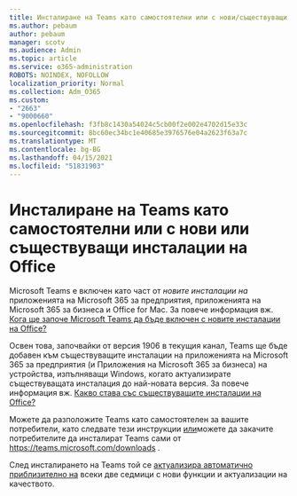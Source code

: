 ```yaml
---
title: Инсталиране на Teams като самостоятелни или с нови/съществуващи инсталации на Office
ms.author: pebaum
author: pebaum
manager: scotv
ms.audience: Admin
ms.topic: article
ms.service: o365-administration
ROBOTS: NOINDEX, NOFOLLOW
localization_priority: Normal
ms.collection: Adm_O365
ms.custom:
- "2663"
- "9000660"
ms.openlocfilehash: f3fb8c1430a54024c5cb00f2e002e4702d15e33c
ms.sourcegitcommit: 8bc60ec34bc1e40685e3976576e04a2623f63a7c
ms.translationtype: MT
ms.contentlocale: bg-BG
ms.lasthandoff: 04/15/2021
ms.locfileid: "51831903"
---
```

# <a name="installing-teams-as-standalone-or-with-new-or-existing-office-installations"></a>Инсталиране на Teams като самостоятелни или с нови или съществуващи инсталации на Office

Microsoft Teams е включен като част от *новите инсталации на* приложенията на Microsoft 365 за предприятия, приложенията на Microsoft 365 за бизнеса и Office for Mac. За повече информация вж. [Кога ще започе Microsoft Teams да бъде включен с новите инсталации на Office?](https://docs.microsoft.com/deployoffice/teams-install#when-will-microsoft-teams-start-being-included-with-new-installations-of-microsoft-365-apps)

Освен това, започвайки от версия 1906  в текущия канал, Teams ще бъде добавен към съществуващите инсталации на приложенията на Microsoft 365 за предприятия (и Приложения на Microsoft 365 за бизнеса) на устройства, изпълняващи Windows, когато актуализирате съществуващата инсталация до най-новата версия. За повече информация вж. [Какво става със съществуващите инсталации на Office?](https://docs.microsoft.com/deployoffice/teams-install#what-about-existing-installations-of-microsoft-365-apps)

Можете да разположите Teams като самостоятелен за вашите потребители, като следвате тези инструкции [или](https://docs.microsoft.com/MicrosoftTeams/msi-deployment)можете да закачите потребителите да инсталират Teams сами от https://teams.microsoft.com/downloads .

След инсталирането на Teams той се [актуализира автоматично приблизително на](https://docs.microsoft.com/deployoffice/teams-install#feature-and-quality-updates-for-microsoft-teams) всеки две седмици с нови функции и актуализации на качеството. 


